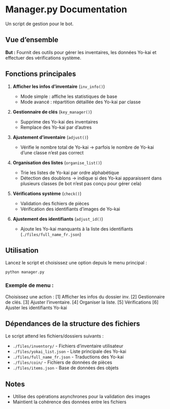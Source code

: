 # Manager.py Documentation

Un script de gestion pour le bot.

## Vue d’ensemble

**But :** Fournit des outils pour gérer les inventaires, les données Yo-kai et effectuer des vérifications système.

## Fonctions principales

1. **Afficher les infos d’inventaire** (`inv_info()`)  
   - Mode simple : affiche les statistiques de base  
   - Mode avancé : répartition détaillée des Yo-kai par classe  

2. **Gestionnaire de clés** (`key_manager()`)  
   - Supprime des Yo-kai des inventaires  
   - Remplace des Yo-kai par d’autres  

3. **Ajustement d’inventaire** (`adjust()`)  
   - Vérifie le nombre total de Yo-kai → parfois le nombre de Yo-kai d’une classe n’est pas correct  

4. **Organisation des listes** (`organise_list()`)  
   - Trie les listes de Yo-kai par ordre alphabétique  
   - Détection des doublons → indique si des Yo-kai apparaissent dans plusieurs classes (le bot n’est pas conçu pour gérer cela)  

5. **Vérifications système** (`check()`)  
   - Validation des fichiers de pièces  
   - Vérification des identifiants d’images de Yo-kai  

6. **Ajustement des identifiants** (`adjust_id()`)  
   - Ajoute les Yo-kai manquants à la liste des identifiants (`./files/full_name_fr.json`)  

## Utilisation

Lancez le script et choisissez une option depuis le menu principal :  
```bash
python manager.py
```
### Exemple de menu :
Choisissez une action :
[1] Afficher les infos du dossier inv.
[2] Gestionnaire de clés.
[3] Ajuster l’inventaire.
[4] Organiser la liste.
[5] Vérifications
[6] Ajuster les identifiants Yo-kai

## Dépendances de la structure des fichiers

Le script attend les fichiers/dossiers suivants :

- `./files/inventory/` - Fichiers d’inventaire utilisateur
- `./files/yokai_list.json` - Liste principale des Yo-kai
- `./files/full_name_fr.json` - Traductions des Yo-kai
- `./files/coin/` - Fichiers de données de pièces
- `./files/items.json` - Base de données des objets

## Notes

- Utilise des opérations asynchrones pour la validation des images
- Maintient la cohérence des données entre les fichiers
